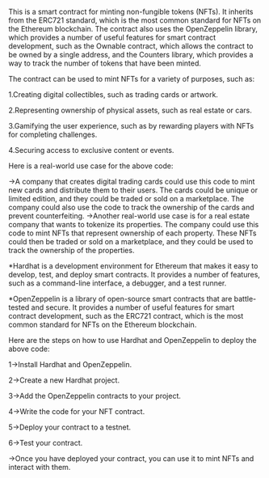 This is a smart contract for minting non-fungible tokens (NFTs). It inherits from the ERC721 standard, which is the most common standard for NFTs on the Ethereum blockchain. The contract also uses the OpenZeppelin library, which provides a number of useful features for smart contract development, such as the Ownable contract, which allows the contract to be owned by a single address, and the Counters library, which provides a way to track the number of tokens that have been minted.

The contract can be used to mint NFTs for a variety of purposes, such as:

1.Creating digital collectibles, such as trading cards or artwork.

2.Representing ownership of physical assets, such as real estate or cars.

3.Gamifying the user experience, such as by rewarding players with NFTs for completing challenges.

4.Securing access to exclusive content or events.

Here is a real-world use case for the above code:

->A company that creates digital trading cards could use this code to mint new cards and distribute them to their users. The cards could be unique or limited edition, and they could be traded or sold on a marketplace. The 
  company could also use the code to track the ownership of the cards and prevent counterfeiting.
->Another real-world use case is for a real estate company that wants to tokenize its properties. The company could use this code to mint NFTs that represent ownership of each property. These NFTs could then be traded or 
  sold on a marketplace, and they could be used to track the ownership of the properties.

*Hardhat is a development environment for Ethereum that makes it easy to develop, test, and deploy smart contracts. It provides a number of features, such as a command-line interface, a debugger, and a test runner.

*OpenZeppelin is a library of open-source smart contracts that are battle-tested and secure. It provides a number of useful features for smart contract development, such as the ERC721 contract, which is the most common standard for NFTs on the Ethereum blockchain.

Here are the steps on how to use Hardhat and OpenZeppelin to deploy the above code:

1->Install Hardhat and OpenZeppelin.

2->Create a new Hardhat project.

3->Add the OpenZeppelin contracts to your project.

4->Write the code for your NFT contract.

5->Deploy your contract to a testnet.

6->Test your contract.

->Once you have deployed your contract, you can use it to mint NFTs and interact with them.
